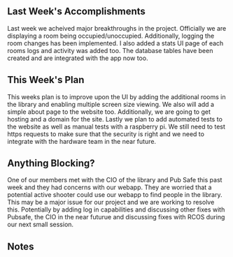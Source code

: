 ## Last Week's Accomplishments

Last week we acheived major breakthroughs in the project. Officially we are displaying a room being occupied/unoccupied. Additionally, logging the room changes has been implemented. I also added a stats UI page of each rooms logs and activity was added too. The database tables have been created and are integrated with the app now too.

## This Week's Plan

This weeks plan is to improve upon the UI by adding the additional rooms in the library and  enabling multiple screen size viewing. We also will add a simple about page to the website too. Additionally, we are going to get hosting and a domain for the site. Lastly we plan to add automated tests to the website as well as manual tests with a raspberry pi. We still need to test https requests to make sure that the security is right and we need to integrate with the hardware team in the near future.

## Anything Blocking?

One of our members met with the CIO of the library and Pub Safe this past week and they had concerns with our webapp. They are worried that a potential active shooter could use our webapp to find people in the library. This may be a major issue for our project and we are working to resolve this. Potentially by adding log in capabilities and discussing other fixes with Pubsafe, the CIO in the near futurue and discussing fixes with RCOS during our next small session.

## Notes
